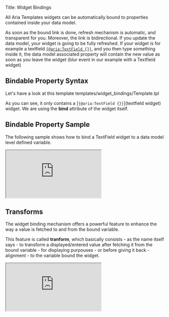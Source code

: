 Title: Widget Bindings



All Aria Templates widgets can be automatically bound to properties contained inside your data model.

As soon as the bound link is done, refresh mechanism is automatic, and transparent for you. Moreover, the link is bidirectional. If you update the data model, your widget is going to be fully refreshed. If your widget is for example a textfield [`{@aria:TextField {}}`](textfield), and you then type something inside it, the data model associated property will contain the new value as soon as you leave the widget (blur event in our example with a Textfield widget)

## Bindable Property Syntax

Let's have a look at this template
<srcinclude lang="at" outdent="true">templates/widget_bindings/Template.tpl
</srcinclude>

As you can see, it only contains a [`{@aria:TextField {}}`](textfield widget) widget. We are using the **bind** attribute of the widget itself.

## Bindable Property Sample

The following sample shows how to bind a TextField widget to a data model level defined variable.

<iframe class='samples' src='http://snippets.ariatemplates.com/samples/github.com/ariatemplates/documentation-code/%VERSION%/samples/widgets/textfield/binding/?skip=1' ></iframe>

## Transforms

The widget binding mechanism offers a powerful feature to enhance the way a value is fetched to and from the bound variable.

This feature is called **tranform**, which basically consists - as the name itself says - to transform a displayed/entered value after fetching it from the bound variable - for displaying purpouses - or before giving it back - alignment - to the variable bound the widget.

<iframe class='samples' src='http://snippets.ariatemplates.com/samples/github.com/ariatemplates/documentation-code/%VERSION%/samples/widgets/textfield/transform/?skip=1' ></iframe>